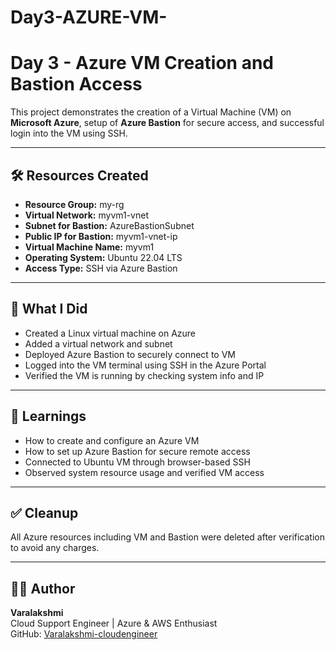 # Day3-AZURE-VM-

# Day 3 - Azure VM Creation and Bastion Access

This project demonstrates the creation of a Virtual Machine (VM) on **Microsoft Azure**, setup of **Azure Bastion** for secure access, and successful login into the VM using SSH.

---

## 🛠️ Resources Created

- **Resource Group:** my-rg  
- **Virtual Network:** myvm1-vnet  
- **Subnet for Bastion:** AzureBastionSubnet  
- **Public IP for Bastion:** myvm1-vnet-ip  
- **Virtual Machine Name:** myvm1  
- **Operating System:** Ubuntu 22.04 LTS  
- **Access Type:** SSH via Azure Bastion

---

## 🔐 What I Did

- Created a Linux virtual machine on Azure
- Added a virtual network and subnet
- Deployed Azure Bastion to securely connect to VM
- Logged into the VM terminal using SSH in the Azure Portal
- Verified the VM is running by checking system info and IP

---

## 📘 Learnings

- How to create and configure an Azure VM
- How to set up Azure Bastion for secure remote access
- Connected to Ubuntu VM through browser-based SSH
- Observed system resource usage and verified VM access

---

## ✅ Cleanup

All Azure resources including VM and Bastion were deleted after verification to avoid any charges.

---

## 👩‍💻 Author

**Varalakshmi**  
Cloud Support Engineer | Azure & AWS Enthusiast  
GitHub: [Varalakshmi-cloudengineer](https://github.com/Varalakshmi-cloudengineer)
